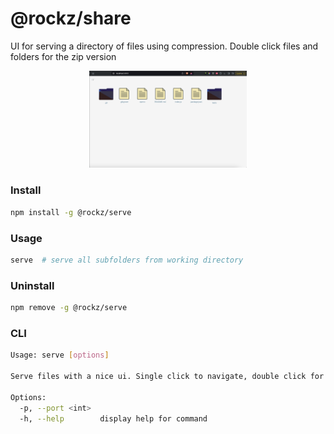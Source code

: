 # @rockz/share
UI for serving a directory of files using compression. Double click files and folders for the zip version

<p align="center">
    <img width="50%" src="tests/example.png"/>
</p>

### Install
```bash
npm install -g @rockz/serve
```

### Usage
```bash
serve  # serve all subfolders from working directory
```

### Uninstall
```bash
npm remove -g @rockz/serve
```

### CLI 
```bash
Usage: serve [options]

Serve files with a nice ui. Single click to navigate, double click for a zip

Options:
  -p, --port <int>
  -h, --help        display help for command
```